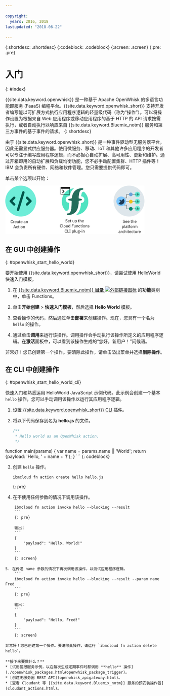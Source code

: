 ```yaml
---

copyright:
  years: 2016, 2018
lastupdated: "2018-06-22"

---
```


{:shortdesc: .shortdesc}
{:codeblock: .codeblock}
{:screen: .screen}
{:pre: .pre}

# 入门
{: #index}

{{site.data.keyword.openwhisk}} 是一种基于 Apache OpenWhisk 的多语言功能即服务 (FaaaS) 编程平台。{{site.data.keyword.openwhisk_short}} 支持开发者编写能以可扩展方式执行应用程序逻辑的轻量级代码（称为“操作”）。可以将操作设置为根据来自 Web 应用程序或移动应用程序的基于 HTTP 的 API 请求按需执行，或者自动执行以响应来自 {{site.data.keyword.Bluemix_notm}} 服务和第三方事件的基于事件的请求。
{: shortdesc}

由于 {{site.data.keyword.openwhisk_short}} 是一种事件驱动型无服务器平台，因此无需显式供应服务器。使用微服务、移动、IoT 和其他许多应用程序的开发者可以专注于编写应用程序逻辑，而不必担心自动扩展、高可用性、更新和维护。通过开箱即用的自动扩展和负载均衡功能，您不必手动配置集群、HTTP 插件等！IBM 会负责所有硬件、网络和软件管理。您只需要提供代码即可。

单击某个选项以开始：

<img usemap="#home_map" border="0" class="image" id="image_ztx_crb_f1b" src="images/imagemap.png" width="440" alt="单击某个图标以迅速开始使用 {{site.data.keyword.openswhisk_short}}。" style="width:440px;" />
<map name="home_map" id="home_map">
<area href="#openwhisk_start_hello_world" alt="创建操作" title="创建操作" shape="rect" coords="-7, -8, 108, 211" />
<area href="bluemix_cli.html" alt="设置 {{site.data.keyword.openwhisk_short}} CLI 插件" title="设置 {{site.data.keyword.openwhisk_short}} CLI 插件" shape="rect" coords="155, -1, 289, 210" />
<area href="openwhisk_about.html" alt="查看平台体系结构" title="查看平台体系结构" shape="rect" coords="326, -10, 448, 218" />
</map>


## 在 GUI 中创建操作
{: #openwhisk_start_hello_world}

要开始使用 {{site.data.keyword.openwhisk_short}}，请尝试使用 HelloWorld 快速入门模板。

1.  在 [{{site.data.keyword.Bluemix_notm}} **目录** ![外部链接图标](../icons/launch-glyph.svg "外部链接图标")](https://console.bluemix.net/catalog/?category=whisk) 的**功能**类别中，单击 Functions。

2. 单击**开始创建** > **快速入门模板**，然后选择 **Hello World** 模板。

5. 查看操作的代码，然后通过单击**部署**来创建操作。现在，您具有一个名为 `hello` 的操作。

6. 通过单击**调用**来运行该操作。调用操作会手动执行该操作所定义的应用程序逻辑。在**激活**面板中，可以看到该操作生成的“您好，新用户！”问候语。

非常好！您已创建第一个操作。要清除此操作，请单击溢出菜单并选择**删除操作**。

## 在 CLI 中创建操作
{: #openwhisk_start_hello_world_cli}

快速入门和熟悉运用 HelloWorld JavaScript 示例代码。此示例会创建一个基本 `hello` 操作，您可以手动调用该操作以运行其应用程序逻辑。

1. [设置 {{site.data.keyword.openwhisk_short}} CLI 插件](bluemix_cli.html)。

2. 将以下代码保存到名为 **hello.js** 的文件。

    ```javascript
    /**
     * Hello world as an OpenWhisk action.
     */
function main(params) {
    var name = params.name || 'World';
    return {payload:  'Hello, ' + name + '!'};
    }
    ```
    {: codeblock}

3. 创建 `hello` 操作。
    ```
    ibmcloud fn action create hello hello.js
    ```
    {: pre}

4. 在不使用任何参数的情况下调用该操作。
```
    ibmcloud fn action invoke hello --blocking --result
    ```
    {: pre}  

    输出：
    ```
    {
        "payload": "Hello, World!"
    }
    ```
    {: screen}

5. 在传递 name 参数的情况下再次调用该操作，以测试应用程序逻辑。
    ```
    ibmcloud fn action invoke hello --blocking --result --param name Fred
    ```
    {: pre}  

    输出：
    ```
    {
        "payload": "Hello, Fred!"
    }
    ```
    {: screen}

非常好！您已创建第一个操作。要清除此操作，请运行 `ibmcloud fn action delete hello`。

**接下来要做什么？**
* [试用警报服务示例，以在每次生成定期事件时都调用 **hello** 操作](./openwhisk_packages.html#openwhisk_package_trigger)。
* [创建无服务器 REST API](openwhisk_apigateway.html)。
* [查看 Cloudant 等 {{site.data.keyword.Bluemix_notm}} 服务的预安装操作包](cloudant_actions.html)。
